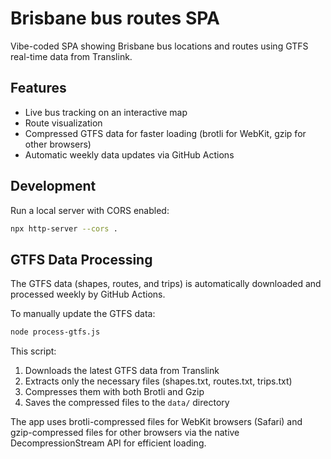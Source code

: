# Brisbane bus routes SPA

Vibe-coded SPA showing Brisbane bus locations and routes using GTFS real-time data from Translink.

## Features

- Live bus tracking on an interactive map
- Route visualization
- Compressed GTFS data for faster loading (brotli for WebKit, gzip for other browsers)
- Automatic weekly data updates via GitHub Actions

## Development

Run a local server with CORS enabled:

```bash
npx http-server --cors .
```

## GTFS Data Processing

The GTFS data (shapes, routes, and trips) is automatically downloaded and processed weekly by GitHub Actions.

To manually update the GTFS data:

```bash
node process-gtfs.js
```

This script:
1. Downloads the latest GTFS data from Translink
2. Extracts only the necessary files (shapes.txt, routes.txt, trips.txt)
3. Compresses them with both Brotli and Gzip
4. Saves the compressed files to the `data/` directory

The app uses brotli-compressed files for WebKit browsers (Safari) and gzip-compressed files for other browsers via the native DecompressionStream API for efficient loading.

